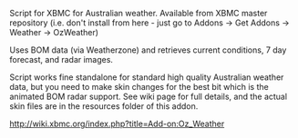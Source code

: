 Script for XBMC for Australian weather.  Available from XBMC master repository (i.e. don't install from here - just go to Addons -> Get Addons -> Weather -> OzWeather)

Uses BOM data (via Weatherzone) and retrieves current conditions, 7 day forecast, and radar images.

Script works fine standalone for standard high quality Australian weather data, but you need to make skin changes for the best bit which is the animated BOM radar support.  See wiki page for full details, and the actual skin files are in the resources folder of this addon.

http://wiki.xbmc.org/index.php?title=Add-on:Oz_Weather

